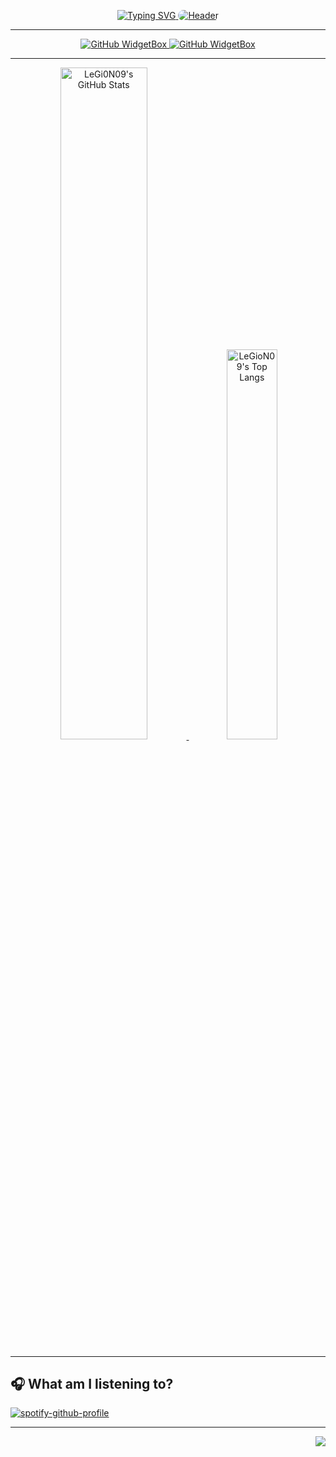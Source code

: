 <p align="center">
  <a href="https://github.com/kyechan99/capsule-render](https://git.io/typing-svg)">
    <img src="https://readme-typing-svg.demolab.com?font=Work+Sans&weight=700&size=36&duration=4000&pause=1500&color=5D699B&background=FFFFFF00&center=true&vCenter=true&width=756&height=80&lines=Hi+%F0%9F%91%8B%2C+I'm+Priyansh Modi!;%E2%9C%A8+Frontend+Developer;%E2%9C%A8+.NET+Developer" alt="Typing SVG"/>
  </a>
  <a href="https://github.com/kyechan99/capsule-render">
    <img style="border-radius: 1rem;margin-top: -2rem;" src="https://capsule-render.vercel.app/api?type=waving&height=150&color=gradient&customColorList=20&section=footer" alt="Header"/>
  </a>
</p>

<hr />

<p align="center">
  <a href="https://github.com/Jurredr/github-widgetbox">
    <img src="https://github-widgetbox.vercel.app/api/profile?username=LeGi0n09&data=followers,repositories,stars,commits&theme=dark" alt="GitHub WidgetBox"/>
  </a>
  <a href="https://github.com/Jurredr/github-widgetbox">
    <img src="https://github-widgetbox.vercel.app/api/skills?languages=html,css,js,csharp,python,c&frameworks=.net,,dotnetcore,tailwind&tools=git,npm,firebase,mongodb,vercel,&theme=dark" alt="GitHub WidgetBox" />
  <a/>
</p>

<hr />

<p align="center">
  <a href="https://github.com/anuraghazra/github-readme-stats">
    <img width="52.5%" src="https://github-readme-stats-myoschen.vercel.app/api?username=LeGi0N09&count_private=true&show_icons=true&theme=dark&hide_border=true&rank_icon=github&custom_title=Github%20Stats&bg_color=16161c" alt="LeGi0N09's GitHub Stats" />
  </a>
  <a href="https://github.com/anuraghazra/github-readme-stats">
    <img width="40%" src="https://github-readme-stats-myoschen.vercel.app/api/top-langs/?username=LeGi0N09&layout=compact&langs_count=6&theme=dark&hide_border=true&custom_title=Top%20Languages&bg_color=16161c" alt="LeGioN09's Top Langs" />
  </a>
</p>

<hr />
<p align="center">
</p>

## 🎧 What am I listening to?


[![spotify-github-profile](https://spotify-github-profile.vercel.app/api/view?uid=rwlkrq65ddtmorlyw61004led&cover_image=true&theme=novatorem&show_offline=true&background_color=121212&interchange=true&bar_color=53b14f&bar_color_cover=true)](https://spotify-github-profile.vercel.app/api/view?uid=rwlkrq65ddtmorlyw61004led&redirect=true)

<hr />


<p align="right">
<img src="https://komarev.com/ghpvc/?username=LeGi0N09&style=plastic&label=Views"><img>
<!-- <img src="https://badges.pufler.dev/visits/brunotacca/brunotacca?color=black&logo=github" /> -->
</p>
